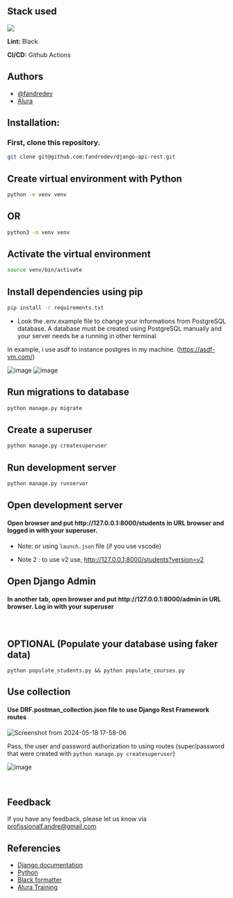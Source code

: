 ## Stack used

<img src="https://skillicons.dev/icons?i=python,django,githubactions,postgresql&theme=dark" />


**Lint:** Black

**CI/CD:** Github Actions

## Authors
- [@fandredev](https://www.linkedin.com/in/devfandre/)
- [Alura](https://cursos.alura.com.br/formacao-django-rest)


## Installation:
### First, clone this repository.
```bash
git clone git@github.com:fandredev/django-api-rest.git
```

## Create virtual environment with Python

```bash
python -m venv venv
```
## OR
```bash
python3 -m venv venv
```

## Activate the virtual environment

```bash
source venv/bin/activate
```

## Install dependencies using pip
```bash
pip install -r requirements.txt
```

- Look the .env.example file to change your informations from PostgreSQL database. 
A database must be created using PostgreSQL manually and your server needs be a running in other terminal.

In example, i use asdf to instance postgres in my machine. (https://asdf-vm.com/)

![image](https://github.com/fandredev/django-api-rest/assets/49297012/ff27b012-8189-4410-819b-520301a7f4ce)
![image](https://github.com/fandredev/django-api-rest/assets/49297012/fde61b22-bc75-4b82-8aae-f7153c8dd200)



## Run migrations to database
```bash
python manage.py migrate
```

## Create a superuser
```bash
python manage.py createsuperuser
```
    
## Run development server
```bash
python manage.py runserver
```

## Open development server
<h4>
Open browser and put http://127.0.0.1:8000/students in URL browser and logged in with your superuser.
</h4>

- Note: or using ```launch.json```  file (if you use vscode)

- Note 2 : to use v2 use, http://127.0.0.1:8000/students?version=v2

## Open Django Admin
<h4>
In another tab, open browser and put http://127.0.0.1:8000/admin in URL browser. Log in with your superuser</h4>
<br>

## OPTIONAL (Populate your database using faker data)

```
python populate_students.py && python populate_courses.py
``` 

## Use collection
<h4>Use DRF.postman_collection.json file to use Django Rest Framework routes</h4>

![Screenshot from 2024-05-18 17-58-06](https://github.com/fandredev/django-api-rest/assets/49297012/6d51ea14-f39c-48fa-9602-de3bbf994eb9)


Pass, the user and password authorization to using routes (super/password that were created with ```python manage.py createsuperuser```)
<br>

![image](https://github.com/fandredev/django-api-rest/assets/49297012/0fa811c5-020d-44a9-a7c9-3351420c3beb)


<br>


## Feedback

If you have any feedback, please let us know via profissionalf.andre@gmail.com

## Referencies

 - [Django documentation](https://docs.djangoproject.com/en/5.0/)
 - [Python](https://www.python.org/)
 - [Black formatter](https://black.readthedocs.io/en/stable/the_black_code_style/index.html)
 - [Alura Training](https://cursos.alura.com.br/formacao-django-rest)
